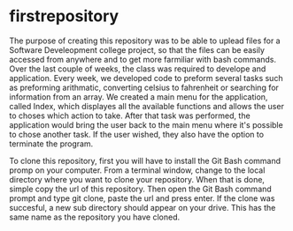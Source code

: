 # firstrepository

The purpose of creating this repository was to be able to uplead files for a Software Develeopment college project, so that the files can be easily accessed from anywhere and
to get more farmiliar with bash commands.
Over the last couple of weeks, the class was required to develope and application. Every week, we developed code to preform several tasks such as preforming arithmatic, converting
celsius to fahrenheit or searching for information from an array. We created a main menu for the application, called Index, which displayes all the available functions and
allows the user to choses which action to take. After that task was performed, the application would bring the user back to the main menu where it's possible to chose another task.
If the user wished, they also have the option to terminate the program. 

To clone this repository, first you will have to install the Git Bash command promp on your computer. 
From a terminal window, change to the local directory where you want to clone your repository.
When that is done, simple copy the url of this repository.
Then open the Git Bash command prompt and type git clone, paste the url and press enter.
If the clone was succesful, a new sub directory should appear on your drive. This has the same name as the repository you have cloned. 